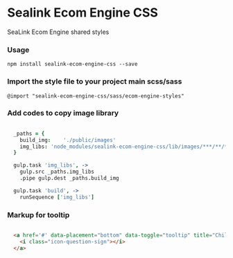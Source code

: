 # Sealink Ecom Engine CSS

SeaLink Ecom Engine shared styles


### Usage

    npm install sealink-ecom-engine-css --save


### Import the style file to your project main scss/sass

    @import "sealink-ecom-engine-css/sass/ecom-engine-styles"


### Add codes to copy image library

```coffee

  _paths = {
    build_img:    './public/images'
    img_libs: 'node_modules/sealink-ecom-engine-css/lib/images/***/**/*'
  }

  gulp.task 'img_libs', ->
    gulp.src _paths.img_libs
    .pipe gulp.dest _paths.build_img

  gulp.task 'build', ->
    runSequence ['img_libs']
```

### Markup for tooltip

```html

  <a href='#' data-placement="bottom" data-toggle="tooltip" title="Child age range is 3-14 years">
    <i class="icon-question-sign"></i>
  </a>

```
